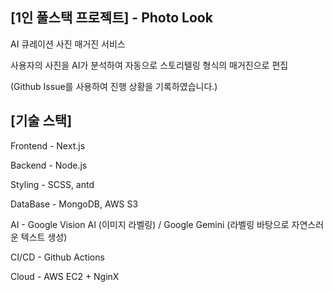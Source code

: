 ## [1인 풀스택 프로젝트] - Photo Look

AI 큐레이션 사진 매거진 서비스

사용자의 사진을 AI가 분석하여 자동으로 스토리텔링 형식의 매거진으로 편집

(Github Issue를 사용하여 진행 상황을 기록하였습니다.)

## [기술 스택]

Frontend - Next.js

Backend - Node.js

Styling - SCSS, antd

DataBase - MongoDB, AWS S3

AI - Google Vision AI (이미지 라벨링) / Google Gemini (라벨링 바탕으로 자연스러운 텍스트 생성)

CI/CD - Github Actions

Cloud - AWS EC2 + NginX
